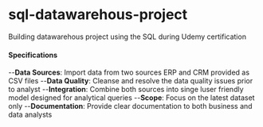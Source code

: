 # sql-datawarehous-project
Building datawarehous project using the SQL during Udemy certification

#### Specifications
--**Data Sources**:  Import data from two sources ERP and CRM provided as CSV files 
--**Data Quality**: Cleanse and resolve the data quality issues prior to analyst
--**Integration**:  Combine both sources into singe luser friendly model designed for analytical  queries 
--**Scope**: Focus on the latest dataset only 
--**Documentation**: Provide clear documentation to both business and data analysts


